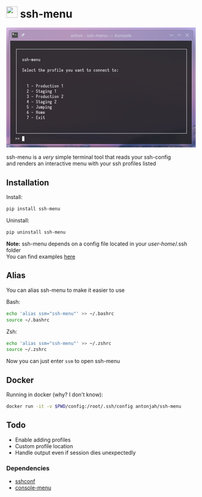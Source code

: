 # <img src="https://cdn.iconscout.com/icon/free/png-256/list-bullets-menu-format-formatting-items-6-3298.png" height="30" width="30"> ssh-menu

<img src="img/scrot.png" height="" width="545">

ssh-menu is a *very* simple terminal tool that reads your ssh-config  
and renders an interactive menu with your ssh profiles listed

## Installation

Install:

```bash
pip install ssh-menu
```

Uninstall:

```bash
pip uninstall ssh-menu
```

**Note:** ssh-menu depends on a config file located in your *user-home*/.ssh folder  
You can find examples [here](https://www.ssh.com/ssh/config/)

## Alias

You can alias ssh-menu to make it easier to use

Bash:
```bash
echo 'alias ssm="ssh-menu"' >> ~/.bashrc
source ~/.bashrc
```

Zsh:
```bash
echo 'alias ssm="ssh-menu"' >> ~/.zshrc
source ~/.zshrc
```

Now you can just enter `ssm` to open ssh-menu

## Docker

Running in docker (why? I don't know):

```bash
docker run -it -v $PWD/config:/root/.ssh/config antonjah/ssh-menu
```

## Todo

* Enable adding profiles
* Custom profile location
* Handle output even if session dies unexpectedly


### Dependencies

* [sshconf](https://pypi.org/project/sshconf/)
* [console-menu](https://pypi.org/project/console-menu/)
